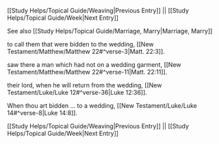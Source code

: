 [[Study Helps/Topical Guide/Weaving|Previous Entry]]  ||  [[Study Helps/Topical Guide/Week|Next Entry]]

 See also [[Study Helps/Topical Guide/Marriage, Marry|Marriage, Marry]]

 to call them that were bidden to the wedding, [[New Testament/Matthew/Matthew 22#^verse-3|Matt. 22:3]].

 saw there a man which had not on a wedding garment, [[New Testament/Matthew/Matthew 22#^verse-11|Matt. 22:11]].

 their lord, when he will return from the wedding, [[New Testament/Luke/Luke 12#^verse-36|Luke 12:36]].

 When thou art bidden ... to a wedding, [[New Testament/Luke/Luke 14#^verse-8|Luke 14:8]].

[[Study Helps/Topical Guide/Weaving|Previous Entry]]  ||  [[Study Helps/Topical Guide/Week|Next Entry]]